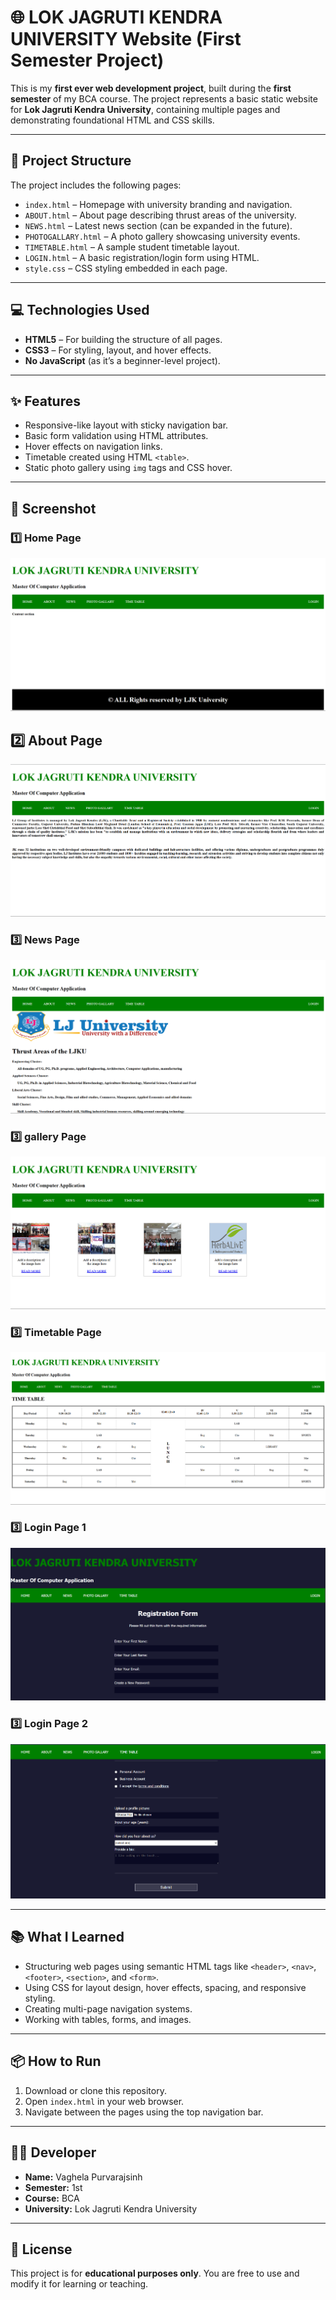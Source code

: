 # 🌐 LOK JAGRUTI KENDRA UNIVERSITY Website (First Semester Project)

This is my **first ever web development project**, built during the **first semester** of my BCA course. The project represents a basic static website for **Lok Jagruti Kendra University**, containing multiple pages and demonstrating foundational HTML and CSS skills.

---

## 📁 Project Structure

The project includes the following pages:

- `index.html` – Homepage with university branding and navigation.
- `ABOUT.html` – About page describing thrust areas of the university.
- `NEWS.html` – Latest news section (can be expanded in the future).
- `PHOTOGALLARY.html` – A photo gallery showcasing university events.
- `TIMETABLE.html` – A sample student timetable layout.
- `LOGIN.html` – A basic registration/login form using HTML.
- `style.css` – CSS styling embedded in each page.

---

## 💻 Technologies Used

- **HTML5** – For building the structure of all pages.
- **CSS3** – For styling, layout, and hover effects.
- **No JavaScript** (as it’s a beginner-level project).

---

## ✨ Features

- Responsive-like layout with sticky navigation bar.
- Basic form validation using HTML attributes.
- Hover effects on navigation links.
- Timetable created using HTML `<table>`.
- Static photo gallery using `img` tags and CSS hover.

---

## 📸 Screenshot

### 1️⃣ Home Page  
![Homepage](screenshots/Home.png)

## 2️⃣ About Page
![About](screenshots/About.png)

### 3️⃣ News Page
![News](screenshots/News.png)

### 3️⃣ gallery Page
![gallary](screenshots/Gallary.png)

### 3️⃣ Timetable Page
![TimeTable](screenshots/TimeTable.png)

### 3️⃣ Login Page 1
![Login1](screenshots/Login.png)

### 3️⃣ Login Page 2
![Login2](screenshots/Login2.png)

---

## 📚 What I Learned

- Structuring web pages using semantic HTML tags like `<header>`, `<nav>`, `<footer>`, `<section>`, and `<form>`.
- Using CSS for layout design, hover effects, spacing, and responsive styling.
- Creating multi-page navigation systems.
- Working with tables, forms, and images.

---

## 📦 How to Run

1. Download or clone this repository.
2. Open `index.html` in your web browser.
3. Navigate between the pages using the top navigation bar.

---

## 👨‍🎓 Developer

- **Name:** Vaghela Purvarajsinh  
- **Semester:** 1st  
- **Course:** BCA 
- **University:** Lok Jagruti Kendra University  

---

## 🔖 License

This project is for **educational purposes only**. You are free to use and modify it for learning or teaching.


